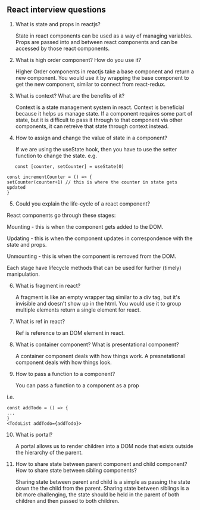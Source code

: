 ## React interview questions

1. What is state and props in reactjs?


   State in react components can be used as a way of managing variables.
   Props are passed into and between react components and can be accessed by those react components.

2. What is high order component? How do you use it?


   Higher Order components in reactjs take a base component and return a new component.
   You would use it by wrapping the base component to get the new component, similar to connect from react-redux.

3. What is context? What are the benefits of it?


   Context is a state management system in react. Context is beneficial because it helps us manage state.
   If a component requires some part of state, but it is difficult to pass it through to that component via other components, it can retreive that state through context instead.

4. How to assign and change the value of state in a component?


   If we are using the useState hook, then you have to use the setter function to change the state.
   e.g. 
```
   const [counter, setCounter] = useState(0)

const incrementCounter = () => {
setCounter(counter+1) // this is where the counter in state gets updated
}
```

5. Could you explain the life-cycle of a react component?

React components go through these stages:

Mounting - this is when the component gets added to the DOM.

Updating - this is when the component updates in correspondence with the state and props.

Unmounting - this is when the component is removed from the DOM.

Each stage have lifecycle methods that can be used for further (timely) manipulation.



6. What is fragment in react?


   A fragment is like an empty wrapper tag similar to a div tag, but it's invisible and doesn't show up in the html.
   You would use it to group multiple elements return a single element for react.

7. What is ref in react?


   Ref is reference to an DOM element in react.

8. What is container component? What is presentational component?


   A container component deals with how things work.
   A presnetational component deals with how things look.

9. How to pass a function to a component?


   You can pass a function to a component as a prop

i.e.
```
const addTodo = () => {
...
}
<TodoList addTodo={addTodo}> 
```

10. What is portal?


    A portal allows us to render children into a DOM node that exists outside the hierarchy of the parent.

11. How to share state between parent component and child component? How to share state between sibling components?


    Sharing state between parent and child is a simple as passing the state down the the child from the parent.
    Sharing state between siblings is a bit more challenging, the state should be held in the parent of both children and then passed to both children.
